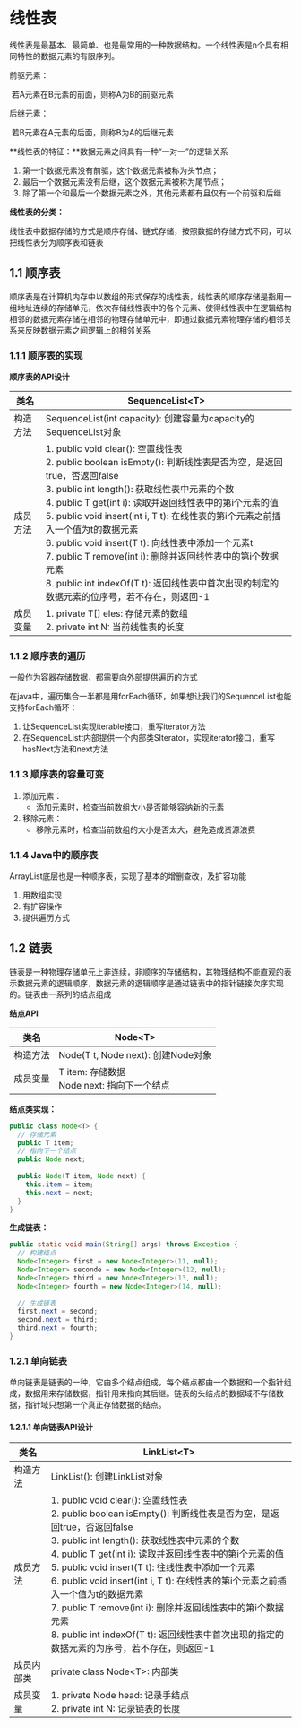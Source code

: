# 线性表

线性表是最基本、最简单、也是最常用的一种数据结构。一个线性表是n个具有相同特性的数据元素的有限序列。

前驱元素：

​	若A元素在B元素的前面，则称A为B的前驱元素

后继元素：

​	若B元素在A元素的后面，则称B为A的后继元素

**线性表的特征：**数据元素之间具有一种“一对一”的逻辑关系

1. 第一个数据元素没有前驱，这个数据元素被称为头节点；
2. 最后一个数据元素没有后继，这个数据元素被称为尾节点；
3. 除了第一个和最后一个数据元素之外，其他元素都有且仅有一个前驱和后继

**线性表的分类：**

​	线性表中数据存储的方式是顺序存储、链式存储，按照数据的存储方式不同，可以把线性表分为顺序表和链表

## 1.1 顺序表

顺序表是在计算机内存中以数组的形式保存的线性表，线性表的顺序存储是指用一组地址连续的存储单元，依次存储线性表中的各个元素、使得线性表中在逻辑结构相邻的数据元素存储在相邻的物理存储单元中，即通过数据元素物理存储的相邻关系来反映数据元素之间逻辑上的相邻关系

### 1.1.1 顺序表的实现

**顺序表的API设计**

| 类名     | SequenceList\<T>                                             |
| -------- | ------------------------------------------------------------ |
| 构造方法 | SequenceList(int capacity): 创建容量为capacity的SequenceList对象 |
| 成员方法 | 1. public void clear(): 空置线性表<br />2. public boolean isEmpty(): 判断线性表是否为空，是返回true，否返回false<br />3. public int length(): 获取线性表中元素的个数<br />4. public T get(int i): 读取并返回线性表中的第i个元素的值<br />5. public void insert(int i, T t): 在线性表的第i个元素之前插入一个值为t的数据元素<br />6. public void insert(T t): 向线性表中添加一个元素t<br />7. public T remove(int i): 删除并返回线性表中的第i个数据元素<br />8. public int indexOf(T t): 返回线性表中首次出现的制定的数据元素的位序号，若不存在，则返回-1 |
| 成员变量 | 1. private T[] eles: 存储元素的数组<br />2. private int N: 当前线性表的长度 |

### 1.1.2 顺序表的遍历

一般作为容器存储数据，都需要向外部提供遍历的方式

在java中，遍历集合一半都是用forEach循环，如果想让我们的SequenceList也能支持forEach循环：

1. 让SequenceList实现iterable接口，重写iterator方法
2. 在SequenceListt内部提供一个内部类SIterator，实现iterator接口，重写hasNext方法和next方法

### 1.1.3 顺序表的容量可变

1. 添加元素：
   * 添加元素时，检查当前数组大小是否能够容纳新的元素
2. 移除元素：
   * 移除元素时，检查当前数组的大小是否太大，避免造成资源浪费

### 1.1.4 Java中的顺序表

ArrayList底层也是一种顺序表，实现了基本的增删查改，及扩容功能

1. 用数组实现
2. 有扩容操作
3. 提供遍历方式

## 1.2 链表

链表是一种物理存储单元上非连续，非顺序的存储结构，其物理结构不能直观的表示数据元素的逻辑顺序，数据元素的逻辑顺序是通过链表中的指针链接次序实现的。链表由一系列的结点组成

**结点API**

| 类名     | Node\<T>                                        |
| -------- | ----------------------------------------------- |
| 构造方法 | Node(T t, Node next): 创建Node对象              |
| 成员变量 | T item: 存储数据<br />Node next: 指向下一个结点 |

**结点类实现：**

```java
public class Node<T> {
  // 存储元素
  public T item;
  // 指向下一个结点
  public Node next;
  
  public Node(T item, Node next) {
    this.item = item;
    this.next = next;
  }
}
```

**生成链表：**

``` java
public static void main(String[] args) throws Exception {
  // 构建结点
  Node<Integer> first = new Node<Integer>(11, null);
  Node<Integer> seconde = new Node<Integer>(12, null);
  Node<Integer> third = new Node<Integer>(13, null);
  Node<Integer> fourth = new Node<Integer>(14, null);
  
  // 生成链表
  first.next = second;
  second.next = third;
  third.next = fourth;
}
```

### 1.2.1 单向链表

单向链表是链表的一种，它由多个结点组成，每个结点都由一个数据和一个指针组成，数据用来存储数据，指针用来指向其后继。链表的头结点的数据域不存储数据，指针域只想第一个真正存储数据的结点。

#### 1.2.1.1 单向链表API设计

| 类名       | LinkList\<T>                                                 |
| ---------- | ------------------------------------------------------------ |
| 构造方法   | LinkList(): 创建LinkList对象                                 |
| 成员方法   | 1. public void clear(): 空置线性表<br />2. public boolean isEmpty(): 判断线性表是否为空，是返回true，否返回false<br />3. public int length(): 获取线性表中元素的个数<br />4. public T get(int i): 读取并返回线性表中的第i个元素的值<br />5. public void insert(T t): 往线性表中添加一个元素<br />6. public void insert(int i, T t): 在线性表的第i个元素之前插入一个值为t的数据元素<br />7. public T remove(int i): 删除并返回线性表中的第i个数据元素<br />8. public int indexOf(T t): 返回线性表中首次出现的指定的数据元素的为序号，若不存在，则返回-1 |
| 成员内部类 | private class Node\<T>: 内部类                               |
| 成员变量   | 1. private Node head: 记录手结点<br />2. private int N: 记录链表的长度 |

